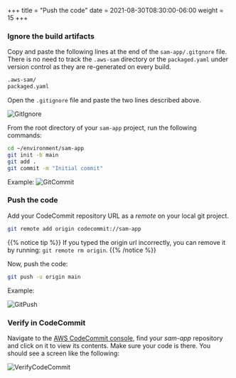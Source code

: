+++
title = "Push the code"
date = 2021-08-30T08:30:00-06:00
weight = 15
+++

### Ignore the build artifacts

Copy and paste the following lines at the end of the `sam-app/.gitgnore` file. There is no need to track the `.aws-sam` directory or the `packaged.yaml` under version control as they are re-generated on every build.

```bash
.aws-sam/
packaged.yaml
```

Open the `.gitignore` file and paste the two lines described above.

![GitIgnore](/images/python/buildpipe/cloud9_ide_gitignore.png)

From the root directory of your `sam-app` project, run the following commands:

```bash
cd ~/environment/sam-app
git init -b main
git add .
git commit -m "Initial commit"
```

Example:
![GitCommit](/images/python/buildpipe/git_commands.png)

### Push the code

Add your CodeCommit repository URL as a _remote_ on your local git project.

```bash
git remote add origin codecommit://sam-app
```

{{% notice tip %}}
If you typed the origin url incorrectly, you can remove it by running: `git remote rm origin`.
{{% /notice %}}

Now, push the code:

```bash
git push -u origin main
```

Example:

![GitPush](/images/python/buildpipe/git_push.png)

### Verify in CodeCommit

Navigate to the [AWS CodeCommit console](https://console.aws.amazon.com/codesuite/codecommit/home), find your _sam-app_ repository and click on it to view its contents. Make sure your code is there. You should see a screen like the following:

![VerifyCodeCommit](/images/python/buildpipe/aws_console_codecommit.png)

